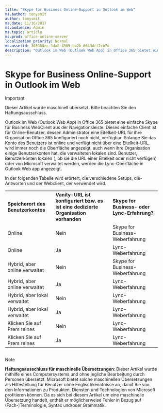```yaml
---
title: "Skype for Business Online-Support in Outlook im Web"
ms.author: tonysmit
author: tonysmit
ms.date: 11/16/2017
ms.audience: Admin
ms.topic: article
ms.prod: office-online-server
localization_priority: Normal
ms.assetid: 305984ec-3da8-4509-bb2b-6643dcf2cb7d
description: "Outlook im Web (Outlook Web App) in Office 365 bietet eine einfache Skype für Business WebClient aus der Navigationsleiste. Dieses einfache Client ist für Online-Benutzer, dessen Administrator eine Eitelkeit-URL für ihre Organisation Office 365 konfiguriert noch nicht, verfügbar. Solange Sie das Konto des Benutzers ist online und verfügt nicht über eine Eitelkeit-URL, wird immer noch die Oberfläche angezeigt, auch wenn ihre Organisation einige Benutzerkonten hat, die verwalteten lokalen sind. Benutzer, Benutzerkonten lokalen (, ob sie die URL einer Eitelkeit oder nicht verfügen) oder von Microsoft verwaltet werden, werden die Lync-Oberfläche in Outlook Web app angezeigt."
---
```


# Skype for Business Online-Support in Outlook im Web

> [!IMPORTANT]
> Dieser Artikel wurde maschinell übersetzt. Bitte beachten Sie den Haftungsausschluss.  
  
Outlook im Web (Outlook Web App) in Office 365 bietet eine einfache Skype für Business WebClient aus der Navigationsleiste. Dieses einfache Client ist für Online-Benutzer, dessen Administrator eine Eitelkeit-URL für ihre Organisation Office 365 konfiguriert noch nicht, verfügbar. Solange Sie das Konto des Benutzers ist online und verfügt nicht über eine Eitelkeit-URL, wird immer noch die Oberfläche angezeigt, auch wenn ihre Organisation einige Benutzerkonten hat, die verwalteten lokalen sind. Benutzer, Benutzerkonten lokalen (, ob sie die URL einer Eitelkeit oder nicht verfügen) oder von Microsoft verwaltet werden, werden die Lync-Oberfläche in Outlook Web app angezeigt.
  
In der folgenden Tabelle wird erörtert, die verschiedene Setups, die-Antworten und der Webclient, der verwendet wird.
  
||||
|:-----|:-----|:-----|
|**Speicherort des Benutzerkontos** <br/> |**Vanity-URL ist konfiguriert bzw. es ist eine dedizierte Organisation vorhanden** <br/> |**Skype for Business- oder Lync-Erfahrung?** <br/> |
|Online  <br/> |Nein  <br/> |Skype for Business-Weberfahrung  <br/> |
|Online  <br/> |Ja  <br/> |Lync-Weberfahrung  <br/> |
|Hybrid, aber online verwaltet  <br/> |Nein  <br/> |Skype for Business-Weberfahrung  <br/> |
|Hybrid, aber online verwaltet  <br/> |Ja  <br/> |Lync-Weberfahrung  <br/> |
|Hybrid, aber lokal verwaltet  <br/> |Nein  <br/> |Lync-Weberfahrung  <br/> |
|Hybrid, aber lokal verwaltet  <br/> |Ja  <br/> |Lync-Weberfahrung  <br/> |
|Klicken Sie auf Prem reines  <br/> |Nein  <br/> |Lync-Weberfahrung  <br/> |
|Klicken Sie auf Prem reines  <br/> |Ja  <br/> |Lync-Weberfahrung  <br/> |
   
## 
<a name="MT_Footer"> </a>

> [!NOTE]
> **Haftungsausschluss für maschinelle Übersetzungen**: Dieser Artikel wurde mithilfe eines Computersystems und ohne jegliche Bearbeitung durch Personen übersetzt. Microsoft bietet solche maschinellen Übersetzungen als Hilfestellung für Benutzer ohne Englischkenntnisse an, damit Sie von den Informationen zu Produkten, Diensten und Technologien von Microsoft profitieren können. Da es sich bei diesem Artikel um eine maschinelle Übersetzung handelt, enthält er möglicherweise Fehler in Bezug auf (Fach-)Terminologie, Syntax und/oder Grammatik. 
  

